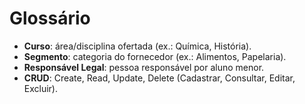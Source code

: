 # Glossário

- **Curso**: área/disciplina ofertada (ex.: Química, História).
- **Segmento**: categoria do fornecedor (ex.: Alimentos, Papelaria).
- **Responsável Legal**: pessoa responsável por aluno menor.
- **CRUD**: Create, Read, Update, Delete (Cadastrar, Consultar, Editar, Excluir).
